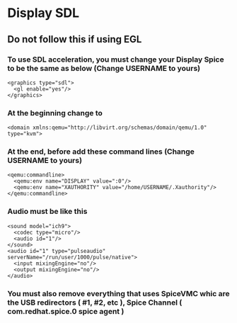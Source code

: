 # Display SDL

## Do not follow this if using EGL

### To use SDL acceleration, you must change your Display Spice to be the same as below (Change USERNAME to yours)

    <graphics type="sdl">
      <gl enable="yes"/>
    </graphics>

### At the beginning change <domain type="kvm"> to

    <domain xmlns:qemu="http://libvirt.org/schemas/domain/qemu/1.0" type="kvm">

### At the end, before </domain> add these command lines (Change USERNAME to yours)

    <qemu:commandline>
      <qemu:env name="DISPLAY" value=":0"/>
      <qemu:env name="XAUTHORITY" value="/home/USERNAME/.Xauthority"/>
    </qemu:commandline>

### Audio must be like this

    <sound model="ich9">
      <codec type="micro"/>
      <audio id="1"/>
    </sound>
    <audio id="1" type="pulseaudio" serverName="/run/user/1000/pulse/native">
      <input mixingEngine="no"/>
      <output mixingEngine="no"/>
    </audio>

### You must also remove everything that uses SpiceVMC whic are the USB redirectors ( #1, #2, etc ), Spice Channel ( com.redhat.spice.0 spice agent )

